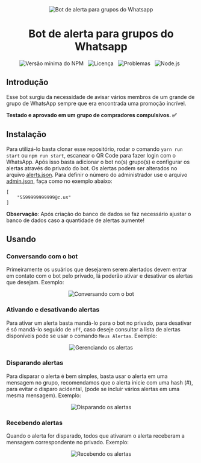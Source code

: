 <div align="center">
    <img src="https://raw.githubusercontent.com/leonetecbr/bot-alert-group-whatsapp/main/resources/logo.png" alt="Bot de alerta para grupos do Whatsapp">
    <h1>Bot de alerta para grupos do Whatsapp</h1>
    <img src="https://img.shields.io/npm/v/@open-wa/wa-automate.svg?color=green" alt="Versão mínima do NPM"/>&nbsp;&nbsp;
    <img src="https://img.shields.io/github/license/leonetecbr/leone-promos.svg" alt="Licença"/>&nbsp;&nbsp;
    <img src="https://img.shields.io/github/issues/leonetecbr/leone-promos.svg" alt="Problemas"/>&nbsp;&nbsp;
    <img src="https://img.shields.io/badge/Node.js-43853D?style=for-the-badge&logo=node.js&logoColor=white" alt="Node.js"/>&nbsp;&nbsp;
</div>

## Introdução

Esse bot surgiu da necessidade de avisar vários membros de um grande de grupo de WhatsApp sempre que era encontrada uma 
promoção incrível.

**Testado e aprovado em um grupo de compradores compulsivos. ✅**

## Instalação

Para utilizá-lo basta clonar esse repositório, rodar o comando ```yarn run start``` ou ```npm run start```, escanear o 
QR Code para fazer login com o WhatsApp. Após isso basta adicionar o bot no(s) grupo(s) e configurar os alertas através 
do privado do bot. Os alertas podem ser alterados no arquivo 
[alerts.json](https://github.com/leonetecbr/bot-alert-group-whatsapp/blob/main/resources/alerts.json). Para 
definir o número do administrador use o arquivo 
[admin.json](https://github.com/leonetecbr/bot-alert-group-whatsapp/blob/resources/admin.json), faça como no exemplo 
abaixo: 
```
[
    "5599999999999@c.us"
]
```

**Observação**: Após criação do banco de dados se faz necessário ajustar o banco de dados caso a quantidade de alertas 
aumente!

## Usando

### Conversando com o bot

Primeiramente os usuários que desejarem serem alertados devem entrar em contato com o bot pelo privado, lá poderão
ativar e desativar os alertas que desejam. Exemplo:

<p align="center">
   <img src="https://raw.githubusercontent.com/leonetecbr/bot-alert-group-whatsapp/main/result/Conversando%20com%20o%20bot.jpg" alt="Conversando com o bot"/>
</p>

### Ativando e desativando alertas

Para ativar um alerta basta mandá-lo para o bot no privado, para desativar é só mandá-lo seguido de `off`, caso deseje 
consultar a lista de alertas disponíveis pode se usar o comando `Meus Alertas`. Exemplo:

<p align="center">
   <img src="https://raw.githubusercontent.com/leonetecbr/bot-alert-group-whatsapp/main/result/Gerenciando%20os%20alertas.jpg" alt="Gerenciando os alertas"/>
</p>

### Disparando alertas

Para disparar o alerta é bem simples, basta usar o alerta em uma mensagem no grupo, recomendamos que o alerta inicie com
 uma hash (#), para evitar o disparo acidental, (pode se incluir vários alertas em uma mesma mensagem). Exemplo:

<p align="center">
   <img src="https://raw.githubusercontent.com/leonetecbr/bot-alert-group-whatsapp/main/result/Lan%C3%A7ando%20alerta%20no%20grupo.jpg" alt="Disparando os alertas"/>
</p>

### Recebendo alertas

Quando o alerta for disparado, todos que ativaram o alerta receberam a mensagem correspondente no privado. Exemplo:

<p align="center">
   <img src="https://github.com/leonetecbr/bot-alert-group-whatsapp/blob/main/result/Alerta%20sendo%20recebido%20no%20privado.jpg" alt="Recebendo os alertas"/>
</p>
